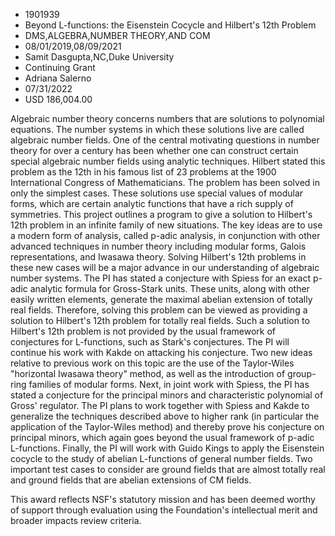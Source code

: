
* 1901939
* Beyond L-functions: the Eisenstein Cocycle and Hilbert's 12th Problem
* DMS,ALGEBRA,NUMBER THEORY,AND COM
* 08/01/2019,08/09/2021
* Samit Dasgupta,NC,Duke University
* Continuing Grant
* Adriana Salerno
* 07/31/2022
* USD 186,004.00

Algebraic number theory concerns numbers that are solutions to polynomial
equations. The number systems in which these solutions live are called algebraic
number fields. One of the central motivating questions in number theory for over
a century has been whether one can construct certain special algebraic number
fields using analytic techniques. Hilbert stated this problem as the 12th in his
famous list of 23 problems at the 1900 International Congress of Mathematicians.
The problem has been solved in only the simplest cases. These solutions use
special values of modular forms, which are certain analytic functions that have
a rich supply of symmetries. This project outlines a program to give a solution
to Hilbert's 12th problem in an infinite family of new situations. The key ideas
are to use a modern form of analysis, called p-adic analysis, in conjunction
with other advanced techniques in number theory including modular forms, Galois
representations, and Iwasawa theory. Solving Hilbert's 12th problems in these
new cases will be a major advance in our understanding of algebraic number
systems. The PI has stated a conjecture with Spiess for an exact p-adic analytic
formula for Gross-Stark units. These units, along with other easily written
elements, generate the maximal abelian extension of totally real fields.
Therefore, solving this problem can be viewed as providing a solution to
Hilbert's 12th problem for totally real fields. Such a solution to Hilbert's
12th problem is not provided by the usual framework of conjectures for
L-functions, such as Stark's conjectures. The PI will continue his work with
Kakde on attacking his conjecture. Two new ideas relative to previous work on
this topic are the use of the Taylor-Wiles "horizontal Iwasawa theory" method,
as well as the introduction of group-ring families of modular forms. Next, in
joint work with Spiess, the PI has stated a conjecture for the principal minors
and characteristic polynomial of Gross' regulator. The PI plans to work together
with Spiess and Kakde to generalize the techniques described above to higher
rank (in particular the application of the Taylor-Wiles method) and thereby
prove his conjecture on principal minors, which again goes beyond the usual
framework of p-adic L-functions. Finally, the PI will work with Guido Kings to
apply the Eisenstein cocycle to the study of abelian L-functions of general
number fields. Two important test cases to consider are ground fields that are
almost totally real and ground fields that are abelian extensions of CM fields.

This award reflects NSF's statutory mission and has been deemed worthy of
support through evaluation using the Foundation's intellectual merit and broader
impacts review criteria.
